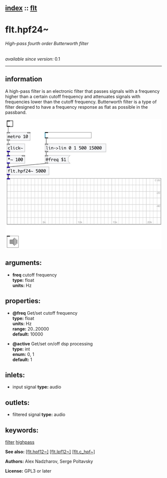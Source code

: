 [index](index.html) :: [flt](category_flt.html)
---

# flt.hpf24~

###### High-pass fourth order Butterworth filter

*available since version:* 0.1

---


## information
A high-pass filter is an electronic filter that passes signals with a frequency
            higher than a certain cutoff frequency and attenuates signals with frequencies lower
            than the cutoff frequency.
Butterworth filter is a type of filter designed to have a frequency response as
            flat as possible in the passband.



[![example](../examples/img/flt.hpf24~.jpg)](../examples/pd/flt.hpf24~.pd)



## arguments:

* **freq**
cutoff frequency<br>
__type:__ float<br>
__units:__ Hz<br>





## properties:

* **@freq** 
Get/set cutoff frequency<br>
__type:__ float<br>
__units:__ Hz<br>
__range:__ 20..20000<br>
__default:__ 10000<br>

* **@active** 
Get/set on/off dsp processing<br>
__type:__ int<br>
__enum:__ 0, 1<br>
__default:__ 1<br>



## inlets:

* input signal 
__type:__ audio<br>



## outlets:

* filtered signal
__type:__ audio<br>



## keywords:

[filter](keywords/filter.html)
[highpass](keywords/highpass.html)



**See also:**
[\[flt.hpf12~\]](flt.hpf12~.html)
[\[flt.lpf12~\]](flt.lpf12~.html)
[\[flt.c_hpf~\]](flt.c_hpf~.html)




**Authors:** Alex Nadzharov, Serge Poltavsky




**License:** GPL3 or later





